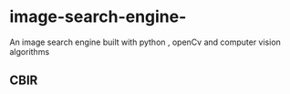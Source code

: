 # image-search-engine-
An image search engine built with python , openCv and computer vision algorithms 
## CBIR

